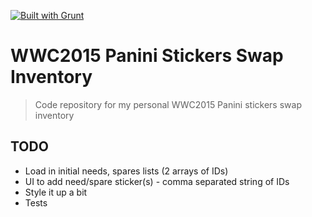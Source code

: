 [![Built with Grunt](https://cdn.gruntjs.com/builtwith.png)](http://gruntjs.com/)

# WWC2015 Panini Stickers Swap Inventory

> Code repository for my personal WWC2015 Panini stickers swap inventory

## TODO
 * Load in initial needs, spares lists (2 arrays of IDs)
 * UI to add need/spare sticker(s) - comma separated string of IDs
 * Style it up a bit
 * Tests
